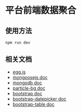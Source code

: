 # 平台前端数据聚合

## 使用方法
````
npm run dev

````
## 相关文档
- [egg.js](https://eggjs.org/zh-cn/tutorials/index.html)
- [mongoosejs doc](https://mongoosejs.com/docs/)
- [mongodb doc](https://www.runoob.com/mongodb/mongodb-tutorial.html)
- [particle-bg doc](https://github.com/PengJiyuan/particle-bg)
- [bootstrap doc](https://v3.bootcss.com/css/)
- [bootstrap-datepicker doc](https://bootstrap-datepicker.readthedocs.io/en/latest/index.html)
- [bootstrap-table doc](https://bootstrap-table.com/docs/getting-started/introduction/)

